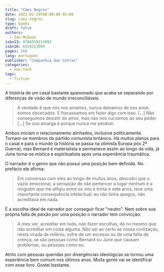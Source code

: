 ```yaml
---
title: "Cães Negros"
date: 2022-01-29T00:00:00-03:00
slug: caes-negros
type: books
draft: false
authors:
  - Ian McEwan
isbn13: 9786559213092
isbn10: 6559213099
pages: 168
lang: português
publisher: "Companhia das Letras"
categories:
  - non-tech
tags:
  - fiction
---
```

A história de um casal bastante apaixonado que acaba se separando por diferenças de visão de mundo irreconciliáveis.

> A verdade é que nós nos amamos, nunca deixamos de nos amar, somos obcecados. E fracassamos em fazer algo com isso. [...] Não conseguimos desistir do amor, mas não nos curvamos ao seu poder. [...] Se sou amarga é porque nunca me perdoei.

Ambos iniciam o relacionamento alinhados, inclusive politicamente. Tornam-se membros do partido comunista britânico. Há muitos planos para o casal e para o mundo (a história se passa na otimista Europa pós 2ª Guerra); mas Bernard é materialista e permanece assim ao longo da vida, já June torna-se mística e espiritualista após uma experiência traumática.

O narrador é o genro que não possui uma posição bem definida. No prefácio ele afirma:

> Em conversas com eles ao longo de muitos anos, descobri que o vazio emocional, a sensação de não pertencer a lugar nenhum e a ninguém que me afligiu entre os oito e trinta e sete anos, teve uma importante consequência intelectual: eu não tinha apegos, não acreditava em nada.

É a escolha ideal de narrador por conseguir ficar "neutro".  Nem sobre sua própria falta de paixão por uma posição o narrador tem convicção:

> A meu ver, acreditar em tudo, não fazer escolhas, dá no mesmo que não acreditar em coisa alguma. Não sei ao certo se nossa civilização, nesta virada de milênio, sofre de um excesso ou de uma falta de crença, se são pessoas como Bernard ou June que causam problemas, ou pessoas como eu.

Atrito com pessoas queridas por divergências ideológicas se tornou uma experiência bem comum nos últimos anos. Muita gente vai se identificar com esse livro. Gostei bastante.
